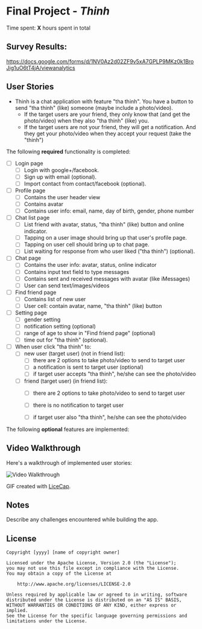 # Final Project - *Thinh*

Time spent: **X** hours spent in total

## Survey Results:
https://docs.google.com/forms/d/1NV0Az2d02ZF9v5xA7GPLP9MKz0k1BroJig1uO6tT4jA/viewanalytics

## User Stories

+ Thinh is a chat application with feature "tha thinh". You have a button to send "tha thinh" (like) someone (maybe include a photo/video). 
   + If the target users are your friend, they only know that (and get the photo/video) when they also "tha thinh" (like) you.
   + If the target users are not your friend, they will get a notification. And they get your photo/video when they accept your request (take the "thinh")
   
   
The following **required** functionality is completed:

- [ ] Login page
   - [ ] Login with google+/facebook.
   - [ ] Sign up with email (optional).
   - [ ] Import contact from contact/facebook (optional).
- [ ] Profile page
   - [ ] Contains the user header view
   - [ ] Contains avatar
   - [ ] Contains user info: email, name, day of birth, gender, phone number
- [ ] Chat list page
   - [ ] List friend with avatar, status, "tha thinh" (like) button and online indicator.
   - [ ] Tapping on a user image should bring up that user's profile page.
   - [ ] Tapping on user cell should bring up to chat page.
   - [ ] List waiting for response from who user liked ("tha thinh") (optional).
- [ ] Chat page
   - [ ] Contains the user info: avatar, status, online indicator
   - [ ] Contains input text field to type messages
   - [ ] Contains sent and received messages with avatar (like iMessages)
   - [ ] User can send text/images/videos
- [ ] Find friend page
   - [ ] Contains list of new user
   - [ ] User cell: contain avatar, name, "tha thinh" (like) button
- [ ] Setting page
   - [ ] gender setting
   - [ ] notification setting (optional)
   - [ ] range of age to show in "Find friend page" (optional)
   - [ ] time out for "tha thinh" (optional).
- [ ] When user click "tha thinh" to:
   - [ ] new user (target user) (not in friend list): 
      - [ ] there are 2 options to take photo/video to send to target user
      - [ ] a notification is sent to target user (optional)
      - [ ] if target user accepts "tha thinh", he/she can see the photo/video
   - [ ] friend (target user) (in friend list): 
      - [ ] there are 2 options to take photo/video to send to target user
      - [ ] there is no notification to target user
      - [ ] if target user also "tha thinh", he/she can see the photo/video
   

The following **optional** features are implemented:





## Video Walkthrough

Here's a walkthrough of implemented user stories:

<img src='http://i.imgur.com/link/to/your/gif/file.gif' title='Video Walkthrough' width='' alt='Video Walkthrough' />

GIF created with [LiceCap](http://www.cockos.com/licecap/).

## Notes

Describe any challenges encountered while building the app.

## License

    Copyright [yyyy] [name of copyright owner]

    Licensed under the Apache License, Version 2.0 (the "License");
    you may not use this file except in compliance with the License.
    You may obtain a copy of the License at

        http://www.apache.org/licenses/LICENSE-2.0

    Unless required by applicable law or agreed to in writing, software
    distributed under the License is distributed on an "AS IS" BASIS,
    WITHOUT WARRANTIES OR CONDITIONS OF ANY KIND, either express or implied.
    See the License for the specific language governing permissions and
    limitations under the License.
